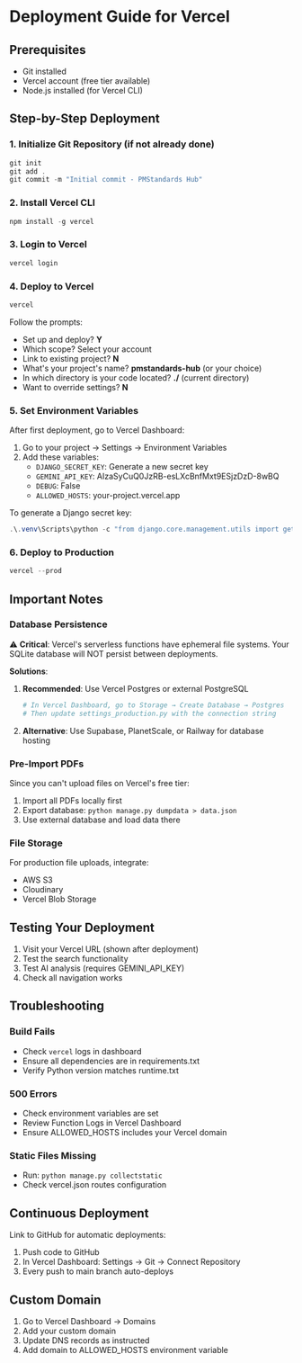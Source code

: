 # Deployment Guide for Vercel

## Prerequisites
- Git installed
- Vercel account (free tier available)
- Node.js installed (for Vercel CLI)

## Step-by-Step Deployment

### 1. Initialize Git Repository (if not already done)
```powershell
git init
git add .
git commit -m "Initial commit - PMStandards Hub"
```

### 2. Install Vercel CLI
```powershell
npm install -g vercel
```

### 3. Login to Vercel
```powershell
vercel login
```

### 4. Deploy to Vercel
```powershell
vercel
```

Follow the prompts:
- Set up and deploy? **Y**
- Which scope? Select your account
- Link to existing project? **N**
- What's your project's name? **pmstandards-hub** (or your choice)
- In which directory is your code located? **./** (current directory)
- Want to override settings? **N**

### 5. Set Environment Variables
After first deployment, go to Vercel Dashboard:

1. Go to your project → Settings → Environment Variables
2. Add these variables:
   - `DJANGO_SECRET_KEY`: Generate a new secret key
   - `GEMINI_API_KEY`: AIzaSyCuQ0JzRB-esLXcBnfMxt9ESjzDzD-8wBQ
   - `DEBUG`: False
   - `ALLOWED_HOSTS`: your-project.vercel.app

To generate a Django secret key:
```powershell
.\.venv\Scripts\python -c "from django.core.management.utils import get_random_secret_key; print(get_random_secret_key())"
```

### 6. Deploy to Production
```powershell
vercel --prod
```

## Important Notes

### Database Persistence
⚠️ **Critical**: Vercel's serverless functions have ephemeral file systems. Your SQLite database will NOT persist between deployments.

**Solutions**:
1. **Recommended**: Use Vercel Postgres or external PostgreSQL
   ```powershell
   # In Vercel Dashboard, go to Storage → Create Database → Postgres
   # Then update settings_production.py with the connection string
   ```

2. **Alternative**: Use Supabase, PlanetScale, or Railway for database hosting

### Pre-Import PDFs
Since you can't upload files on Vercel's free tier:
1. Import all PDFs locally first
2. Export database: `python manage.py dumpdata > data.json`
3. Use external database and load data there

### File Storage
For production file uploads, integrate:
- AWS S3
- Cloudinary
- Vercel Blob Storage

## Testing Your Deployment

1. Visit your Vercel URL (shown after deployment)
2. Test the search functionality
3. Test AI analysis (requires GEMINI_API_KEY)
4. Check all navigation works

## Troubleshooting

### Build Fails
- Check `vercel` logs in dashboard
- Ensure all dependencies are in requirements.txt
- Verify Python version matches runtime.txt

### 500 Errors
- Check environment variables are set
- Review Function Logs in Vercel Dashboard
- Ensure ALLOWED_HOSTS includes your Vercel domain

### Static Files Missing
- Run: `python manage.py collectstatic`
- Check vercel.json routes configuration

## Continuous Deployment

Link to GitHub for automatic deployments:
1. Push code to GitHub
2. In Vercel Dashboard: Settings → Git → Connect Repository
3. Every push to main branch auto-deploys

## Custom Domain

1. Go to Vercel Dashboard → Domains
2. Add your custom domain
3. Update DNS records as instructed
4. Add domain to ALLOWED_HOSTS environment variable
